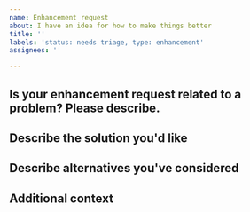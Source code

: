 ```yaml
---
name: Enhancement request
about: I have an idea for how to make things better
title: ''
labels: 'status: needs triage, type: enhancement'
assignees: ''

---
```


## Is your enhancement request related to a problem? Please describe.

<!-- A clear and concise description of what the problem is. Ex. I'm always frustrated when [...] -->

## Describe the solution you'd like

<!-- A clear and concise description of what you want to happen. -->

## Describe alternatives you've considered

<!-- A clear and concise description of any alternative solutions or features you've considered. -->

## Additional context

<!-- Add any other context or screenshots about the feature request here. -->
